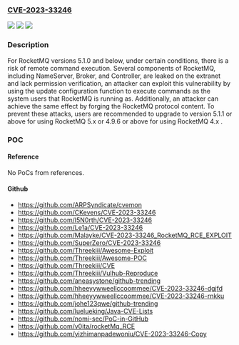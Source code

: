 ### [CVE-2023-33246](https://cve.mitre.org/cgi-bin/cvename.cgi?name=CVE-2023-33246)
![](https://img.shields.io/static/v1?label=Product&message=Apache%20RocketMQ&color=blue)
![](https://img.shields.io/static/v1?label=Version&message=0%3C%3D%205.1.0%20&color=brighgreen)
![](https://img.shields.io/static/v1?label=Vulnerability&message=CWE-94%20Improper%20Control%20of%20Generation%20of%20Code%20('Code%20Injection')&color=brighgreen)

### Description

For RocketMQ versions 5.1.0 and below, under certain conditions, there is a risk of remote command execution. Several components of RocketMQ, including NameServer, Broker, and Controller, are leaked on the extranet and lack permission verification, an attacker can exploit this vulnerability by using the update configuration function to execute commands as the system users that RocketMQ is running as. Additionally, an attacker can achieve the same effect by forging the RocketMQ protocol content. To prevent these attacks, users are recommended to upgrade to version 5.1.1 or above for using RocketMQ 5.x or 4.9.6 or above for using RocketMQ 4.x .

### POC

#### Reference
No PoCs from references.

#### Github
- https://github.com/ARPSyndicate/cvemon
- https://github.com/CKevens/CVE-2023-33246
- https://github.com/I5N0rth/CVE-2023-33246
- https://github.com/Le1a/CVE-2023-33246
- https://github.com/Malayke/CVE-2023-33246_RocketMQ_RCE_EXPLOIT
- https://github.com/SuperZero/CVE-2023-33246
- https://github.com/Threekiii/Awesome-Exploit
- https://github.com/Threekiii/Awesome-POC
- https://github.com/Threekiii/CVE
- https://github.com/Threekiii/Vulhub-Reproduce
- https://github.com/aneasystone/github-trending
- https://github.com/hheeyywweellccoommee/CVE-2023-33246-dgjfd
- https://github.com/hheeyywweellccoommee/CVE-2023-33246-rnkku
- https://github.com/johe123qwe/github-trending
- https://github.com/luelueking/Java-CVE-Lists
- https://github.com/nomi-sec/PoC-in-GitHub
- https://github.com/v0ita/rocketMq_RCE
- https://github.com/yizhimanpadewoniu/CVE-2023-33246-Copy

